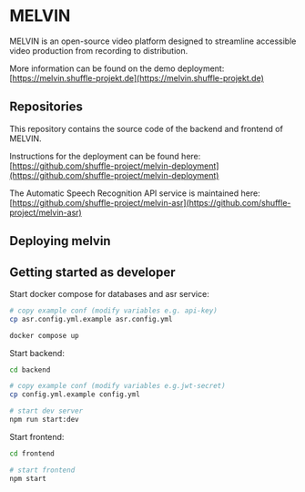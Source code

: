 # MELVIN

MELVIN is an open-source video platform designed to streamline accessible video production from recording to distribution.

More information can be found on the demo deployment: [https://melvin.shuffle-projekt.de](https://melvin.shuffle-projekt.de)

## Repositories

This repository contains the source code of the backend and frontend of MELVIN.

Instructions for the deployment can be found here: [https://github.com/shuffle-project/melvin-deployment](https://github.com/shuffle-project/melvin-deployment)

The Automatic Speech Recognition API service is maintained here: [https://github.com/shuffle-project/melvin-asr](https://github.com/shuffle-project/melvin-asr)

## Deploying melvin

## Getting started as developer

Start docker compose for databases and asr service:

```bash
# copy example conf (modify variables e.g. api-key)
cp asr.config.yml.example asr.config.yml

docker compose up
```

Start backend:

```bash
cd backend

# copy example conf (modify variables e.g.jwt-secret)
cp config.yml.example config.yml

# start dev server
npm run start:dev
```

Start frontend:

```bash
cd frontend

# start frontend
npm start
```
